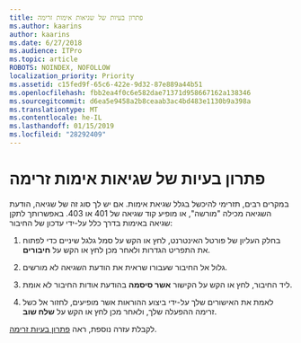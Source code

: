 ```yaml
---
title: פתרון בעיות של שגיאות אימות זרימה
ms.author: kaarins
author: kaarins
ms.date: 6/27/2018
ms.audience: ITPro
ms.topic: article
ROBOTS: NOINDEX, NOFOLLOW
localization_priority: Priority
ms.assetid: c15fed9f-65c6-422e-9d32-87e889a44b51
ms.openlocfilehash: fbb2ea4f0c6e582dae71371d958667162a138346
ms.sourcegitcommit: d6ea5e9458a2b8ceaab3ac4bd483e1130b9a398a
ms.translationtype: MT
ms.contentlocale: he-IL
ms.lasthandoff: 01/15/2019
ms.locfileid: "28292409"
---
```

# <a name="troubleshoot-flow-authentication-errors"></a>פתרון בעיות של שגיאות אימות זרימה

במקרים רבים, תזרימי להיכשל בגלל שגיאת אימות. אם יש לך סוג זה של שגיאה, הודעת השגיאה מכילה "מורשה", או מופיע קוד שגיאה של 401 או 403. באפשרותך לתקן שגיאה באימות בדרך כלל על-ידי עדכון של החיבור:
  
1. בחלק העליון של פורטל האינטרנט, לחץ או הקש על סמל גלגל שיניים כדי לפתוח את התפריט הגדרות ולאחר מכן לחץ או הקש על **חיבורים**.
    
2. גלול אל החיבור שעבורו שראית את הודעת השגיאה לא מורשים.
    
3. ליד החיבור, לחץ או הקש על הקישור **אשר סיסמה** בהודעת אודות החיבור לא אומת. 
    
4. לאמת את האישורים שלך על-ידי ביצוע ההוראות אשר מופיעים, לחזור אל כשל זרימה ההפעלה שלך, ולאחר מכן לחץ או הקש על **שלח שוב**.
    
לקבלת עזרה נוספת, ראה [פתרון בעיות זרימה](https://go.microsoft.com/fwlink/?linkid=872110).
  

